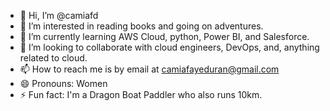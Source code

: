 - 👋 Hi, I’m @camiafd
- 👀 I’m interested in reading books and going on adventures.
- 🌱 I’m currently learning AWS Cloud, python, Power BI, and Salesforce.
- 💞️ I’m looking to collaborate with cloud engineers, DevOps, and, anything related to cloud.
- 📫 How to reach me is by email at camiafayeduran@gmail.com
- 😄 Pronouns: Women
- ⚡ Fun fact: I'm a Dragon Boat Paddler who also runs 10km.

<!---
camiafd/camiafd is a ✨ special ✨ repository because its `README.md` (this file) appears on your GitHub profile.
You can click the Preview link to take a look at your changes.
--->
